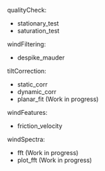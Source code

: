 qualityCheck:
  - stationary_test
  - saturation_test

windFiltering:
  - despike_mauder

tiltCorrection:
  - static_corr
  - dynamic_corr
  - planar_fit (Work in progress)

windFeatures:
  - friction_velocity

windSpectra:
  - fft (Work in progress)
  - plot_fft (Work in progress)
